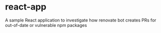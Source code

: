 # react-app
A sample React application to investigate how renovate bot creates PRs for out-of-date or vulnerable npm packages
